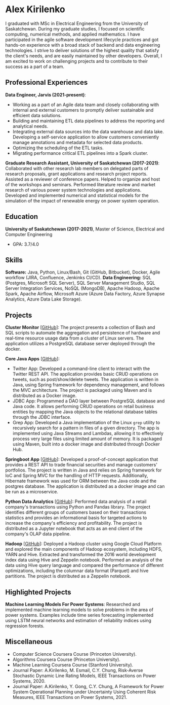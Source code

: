 # Alex Kirilenko

 I graduated with MSc in Electrical Engineering from the University of Saskatchewan. During my graduate studies, I focused on scientific computing, numerical methods, and applied mathematics. I have participated in the agile software development lifecycle practices and got hands-on experience with a broad stack of backend and data engineering technologies. I strive to deliver solutions of the highest quality that satisfy the client's needs, and are easily maintained by other developers. Overall, I am excited to work on challenging projects and to contribute to their success as a part of a team. 


## Professional Experiences

**Data Engineer, Jarvis (2021-present)**: 
- Working as a part of an Agile data team and closely collaborating with internal and external customers to promptly deliver sustainable and efficient data solutions. 
- Building and maintaining ETL data pipelines to address the reporting and analytical needs.
- Integrating external data sources into the data warehouse and data lake. Developing a self-service application to allow customers conveniently manage annotations and metadata for selected data products.
- Optimizing the scheduling of the ETL tasks.
- Migrating performance critical ETL pipelines into a Spark cluster.

**Graduate Research Assistant, University of Saskatchewan (2017-2021)**: Collaborated with other research lab members on delegated parts of research proposals, grant applications and research project reports. Assisted as a reviewer of conference papers. Helped to organize and host of the workshops and seminars. Performed literature review and market research of various power system technologies and applications. Developed and implemented numerical and statistical models for the simulation of the impact of renewable energy on power system operation.


## Education
**University of Saskatchewan (2017-2021)**, Master of Science, Electrical and Computer Engineering
- GPA: 3.7/4.0


## Skills

**Software:** Java, Python, Linux/Bash, Git (GitHub, Bitbucket), Docker, Agile workflow (JIRA, Confluence, Jenkinks CI/CD).
**Data Engineering:** SQL (Postgres, Microsoft SQL Server), SQL Server Management Studio, SQL Server Integration Services, NoSQL (MongoDB), Apache Hadoop, Apache Spark, Apache Airflow, Microsoft Azure (Azure Data Factory, Azure Synapse Analytics, Azure Data Lake Storage).

## Projects

**Cluster Monitor** [[GitHub](https://github.com/jarviscanada/jarvis_data_eng_AlexKirilenko/tree/master/linux_sql)]: The project presents a collection of Bash and SQL scripts to automate the aggregation and persistence of hardware and real-time resource usage data from a cluster of Linux servers. The application utilizes a PostgreSQL database server deployed through the docker.

**Core Java Apps** [[GitHub](https://github.com/jarviscanada/jarvis_data_eng_AlexKirilenko/tree/master/core_java)]:
      
  - Twitter App: Developed a command-line client to interact with the Twitter REST API. The application provides basic CRUD operations on tweets, such as post/show/delete tweets. The application is written in Java, using Spring framework for dependency management, and follows the MVC architecture. The project is packaged using Maven and is distributed as a Docker image.
  - JDBC App: Programmed a DAO layer between PostgreSQL database and Java code. It allows performing CRUD operations on retail business entities by mapping the Java objects to the relational database tables through the JDBC interface.
  - Grep App: Developed a Java implementation of the Linux `grep` utility to recursively search for a pattern in files of a given directory. The app is implemented using Java Streams and Lambdas, allowing it to effectively process very large files using limited amount of memory. It is packaged using Maven, built into a docker image and distributed through Docker Hub.

**Springboot App** [[GitHub](https://github.com/jarviscanada/jarvis_data_eng_AlexKirilenko/tree/master/springboot)]: Developed a proof-of-concept application that provides a REST API to trade financial securities and manage customers' portfolios. The project is written in Java and relies on Spring framework for IoC and Spring MVC for the handling of HTTP requests. Additionally, Hibernate framework was used for ORM between the Java code and the postgres database. The application is distributed as a docker image and can be run as a microservice.

**Python Data Analytics** [[GitHub](https://github.com/jarviscanada/jarvis_data_eng_AlexKirilenko/tree/master/python_data_analytics)]: Performed data analysis of a retail company's transactions using Python and Pandas library. The project identifies different groups of customers based on their transactions statistics and provides an informational basis for targeted actions to increase the company's efficiency and profitability. The project is distributed as a Jupyter notebook that acts as an end client of the company's OLAP data pipeline. 

**Hadoop** [[GitHub](https://github.com/jarviscanada/jarvis_data_eng_AlexKirilenko/tree/master/hadoop)]: Deployed a Hadoop cluster using Google Cloud Platform and explored the main components of Hadoop ecosystem, including HDFS, YARN and Hive. Extracted and transformed the 2016 world development index data using Hive and Zeppelin notebook. Performed an analysis of the data using Hive query language and compared the performance of different optimizations, including the columnar data format (Parquet) and hive partitions. The project is distributed as a Zeppelin notebook.

## Highlighted Projects
**Machine Learning Models For Power Systems**: Researched and implemented machine learning models to solve problems in the area of power systems. Examples include time series forecasting implemented using LSTM neural networks and estimation of reliability indices using regression forests.


## Miscellaneous
- Computer Science Coursera Course (Princeton University).
- Algorithms Coursera Course (Princeton University).
- Machine Learning Coursera Course (Stanford University).
- Journal Paper: A.Kirilenko, M. Esmail, C.Y. Chung, Risk-Averse Stochastic Dynamic Line Rating Models, IEEE Transactions on Power Systems, 2020.
- Journal Paper: A.Kirilenko, Y. Gong, C.Y. Chung, A Framework for Power System Operational Planning under Uncertainty Using Coherent Risk Measures, IEEE Transactions on Power Systems, 2021.
